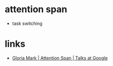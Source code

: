 # attention span

* task switching

# links
* [Gloria Mark | Attention Span | Talks at Google](https://www.youtube.com/watch?v=jqqTInqdGCE)
